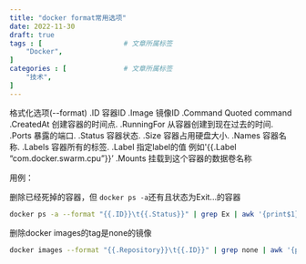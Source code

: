 ```yaml
---
title: "docker format常用选项"
date: 2022-11-30
draft: true
tags : [                    # 文章所属标签
    "Docker", 
]
categories : [              # 文章所属标签
    "技术",
]
---
```



格式化选项(--format)
.ID 容器ID
.Image 镜像ID
.Command Quoted command
.CreatedAt 创建容器的时间点.
.RunningFor 从容器创建到现在过去的时间.
.Ports 暴露的端口.
.Status 容器状态.
.Size 容器占用硬盘大小.
.Names 容器名称.
.Labels 容器所有的标签.
.Label 指定label的值 例如'{{.Label “com.docker.swarm.cpu”}}’
.Mounts 挂载到这个容器的数据卷名称

用例：

删除已经死掉的容器，但 `docker ps -a`还有且状态为Exit...的容器

```bash
docker ps -a --format "{{.ID}}\t{{.Status}}" | grep Ex | awk '{print$1}' | xargs docker rm
```

删除docker images的tag是none的镜像

```bash
docker images --format "{{.Repository}}\t{{.ID}}" | grep none | awk '{print $2}' | xargs docker rmi
```
